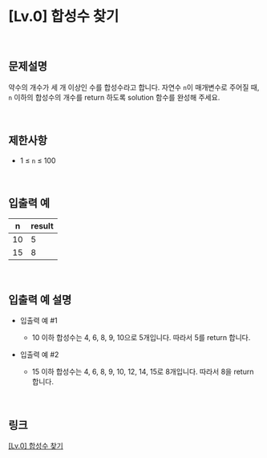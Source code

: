 # [Lv.0] 합성수 찾기

<br>

## 문제설명
약수의 개수가 세 개 이상인 수를 합성수라고 합니다. 자연수 `n`이 매개변수로 주어질 때, `n` 이하의 합성수의 개수를 return 하도록 solution 함수를 완성해 주세요.

<br>

## 제한사항
- 1 ≤ `n` ≤ 100

<br>

## 입출력 예
| n | result |
|---|---|
| 10 | 5 |
| 15 | 8 |

<br>

## 입출력 예 설명
- 입출력 예 #1
    - 10 이하 합성수는 4, 6, 8, 9, 10으로 5개입니다. 따라서 5를 return 합니다.

- 입출력 예 #2
    - 15 이하 합성수는 4, 6, 8, 9, 10, 12, 14, 15로 8개입니다. 따라서 8을 return 합니다.

<br>

## 링크
[[Lv.0] 합성수 찾기](https://school.programmers.co.kr/learn/courses/30/lessons/120846)

